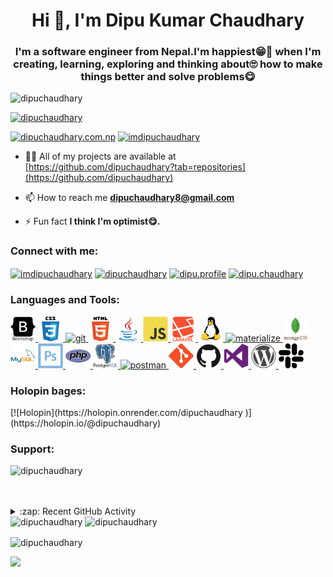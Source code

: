 <h1 align="center">Hi 👋, I'm Dipu Kumar Chaudhary</h1>
<h3 align="center">I'm a software engineer from Nepal.I'm happiest😁🥰 when I'm creating, learning, exploring and thinking about🙄 how to make things better and solve problems😋</h3>

<p align="left"> <img src="https://komarev.com/ghpvc/?username=dipuchaudhary&label=Profile%20views&color=0e75b6&style=flat" alt="dipuchaudhary" /> </p>
<p align="left"> <a href="https://github.com/ryo-ma/github-profile-trophy"><img src="https://github-profile-trophy.vercel.app/?username=dipuchaudhary" alt="dipuchaudhary" /></a> </p>
<p align="left"> <a href="https://dipuchaudhary.com.np/" target="blank"><img src="https://img.shields.io/website?label=dipuchaudhary.com.np&style=for-the-badge&url=https://www.dipuchaudhary.com.np" alt="dipuchaudhary.com.np" /></a> <a href="https://twitter.com/imdipuchaudhary" target="blank"><img src="https://img.shields.io/twitter/follow/imdipuchaudhary?logo=twitter&style=for-the-badge" alt="imdipuchaudhary" /></a></p>

- 👨‍💻 All of my projects are available at [https://github.com/dipuchaudhary?tab=repositories](https://github.com/dipuchaudhary)

- 📫 How to reach me **dipuchaudhary8@gmail.com**

- ⚡ Fun fact **I think I'm optimist😋.**

<h3 align="left">Connect with me:</h3>
<p align="left">
<a href="https://twitter.com/imdipuchaudhary" target="blank"><img align="center" src="https://cdn.jsdelivr.net/npm/simple-icons@v3/icons/twitter.svg" alt="imdipuchaudhary" height="30" width="40" /></a>
<a href="https://linkedin.com/in/dipuchaudhary" target="blank"><img align="center" src="https://cdn.jsdelivr.net/npm/simple-icons@v3/icons/linkedin.svg" alt="dipuchaudhary" height="30" width="40" /></a>
<a href="https://fb.com/dipu.profile" target="blank"><img align="center" src="https://cdn.jsdelivr.net/npm/simple-icons@v3/icons/facebook.svg" alt="dipu.profile" height="30" width="40" /></a>
<a href="https://instagram.com/dipu.chaudhary" target="blank"><img align="center" src="https://cdn.jsdelivr.net/npm/simple-icons@v3/icons/instagram.svg" alt="dipu.chaudhary" height="30" width="40" /></a>
</p>

<h3 align="left">Languages and Tools:</h3>
<p align="left"> <a href="https://getbootstrap.com" target="_blank"> <img src="https://raw.githubusercontent.com/devicons/devicon/master/icons/bootstrap/bootstrap-plain-wordmark.svg" alt="bootstrap" width="40" height="40"/> </a> <a href="https://www.w3schools.com/css/" target="_blank"> <img src="https://raw.githubusercontent.com/devicons/devicon/master/icons/css3/css3-original-wordmark.svg" alt="css3" width="40" height="40"/> </a> <a href="https://git-scm.com/" target="_blank"> <img src="https://www.vectorlogo.zone/logos/git-scm/git-scm-icon.svg" alt="git" width="40" height="40"/> </a> <a href="https://www.w3.org/html/" target="_blank"> <img src="https://raw.githubusercontent.com/devicons/devicon/master/icons/html5/html5-original-wordmark.svg" alt="html5" width="40" height="40"/> </a> <a href="https://www.java.com" target="_blank"> <img src="https://raw.githubusercontent.com/devicons/devicon/master/icons/java/java-original.svg" alt="java" width="40" height="40"/> </a> <a href="https://developer.mozilla.org/en-US/docs/Web/JavaScript" target="_blank"> <img src="https://raw.githubusercontent.com/devicons/devicon/master/icons/javascript/javascript-original.svg" alt="javascript" width="40" height="40"/> </a> <a href="https://laravel.com/" target="_blank"> <img src="https://raw.githubusercontent.com/devicons/devicon/master/icons/laravel/laravel-plain-wordmark.svg" alt="laravel" width="40" height="40"/> </a> <a href="https://www.linux.org/" target="_blank"> <img src="https://raw.githubusercontent.com/devicons/devicon/master/icons/linux/linux-original.svg" alt="linux" width="40" height="40"/> </a> <a href="https://materializecss.com/" target="_blank"> <img src="https://raw.githubusercontent.com/prplx/svg-logos/5585531d45d294869c4eaab4d7cf2e9c167710a9/svg/materialize.svg" alt="materialize" width="40" height="40"/> </a> <a href="https://www.mongodb.com/" target="_blank"> <img src="https://raw.githubusercontent.com/devicons/devicon/master/icons/mongodb/mongodb-original-wordmark.svg" alt="mongodb" width="40" height="40"/> </a> <a href="https://www.mysql.com/" target="_blank"> <img src="https://raw.githubusercontent.com/devicons/devicon/master/icons/mysql/mysql-original-wordmark.svg" alt="mysql" width="40" height="40"/> </a> <a href="https://www.photoshop.com/en" target="_blank"> <img src="https://raw.githubusercontent.com/devicons/devicon/master/icons/photoshop/photoshop-line.svg" alt="photoshop" width="40" height="40"/> </a> <a href="https://www.php.net" target="_blank"> <img src="https://raw.githubusercontent.com/devicons/devicon/master/icons/php/php-original.svg" alt="php" width="40" height="40"/> </a> <a href="https://www.postgresql.org" target="_blank"> <img src="https://raw.githubusercontent.com/devicons/devicon/master/icons/postgresql/postgresql-original-wordmark.svg" alt="postgresql" width="40" height="40"/> </a> <a href="https://postman.com" target="_blank"> <img src="https://www.vectorlogo.zone/logos/getpostman/getpostman-icon.svg" alt="postman" width="40" height="40"/> </a> <a href="https://git-scm.com/" target="_blank"> <img src="https://raw.githubusercontent.com/devicons/devicon/master/icons/git/git-plain.svg" alt="git" width="40" height="40"/> </a> <a href="https://github.com/" target="_blank"> <img src="https://raw.githubusercontent.com/devicons/devicon/master/icons/github/github-original.svg" alt="github" width="40" height="40"/> </a> <a href="https://github.com/" target="_blank"> <img src="https://raw.githubusercontent.com/devicons/devicon/master/icons/visualstudio/visualstudio-plain.svg" alt="github" width="40" height="40"/> </a> <a href="http://wordpress.org/" target="_blank"> <img src="https://raw.githubusercontent.com/devicons/devicon/master/icons/wordpress/wordpress-plain.svg" alt="wordpress" width="40" height="40"/> </a> <a href="https://slack.com/" target="_blank"> <img src="https://raw.githubusercontent.com/devicons/devicon/master/icons/slack/slack-plain.svg" alt="slack" width="40" height="40"/> </a> </p>

<h3 align="left">Holopin bages:</h3>
[![Holopin](https://holopin.onrender.com/dipuchaudhary )](https://holopin.io/@dipuchaudhary)

<h3 align="left">Support:</h3>
<p><a href="https://www.buymeacoffee.com/dipuchaudhary"> <img align="left" src="https://cdn.buymeacoffee.com/buttons/v2/default-yellow.png" height="50" width="210" alt="dipuchaudhary" /></a> &nbsp;</p><br><br>

<details>
  <summary>:zap: Recent GitHub Activity</summary>
  
<!--START_SECTION:activity-->
1. 💪 Opened PR [#386](https://github.com/wpeverest/user-registration/pull/386) in [wpeverest/user-registration](https://github.com/wpeverest/user-registration)
2. 💪 Opened PR [#384](https://github.com/wpeverest/user-registration/pull/384) in [wpeverest/user-registration](https://github.com/wpeverest/user-registration)
3. 💪 Opened PR [#374](https://github.com/wpeverest/user-registration/pull/374) in [wpeverest/user-registration](https://github.com/wpeverest/user-registration)
4. 💪 Opened PR [#373](https://github.com/wpeverest/user-registration/pull/373) in [wpeverest/user-registration](https://github.com/wpeverest/user-registration)
5. 💪 Opened PR [#371](https://github.com/wpeverest/user-registration/pull/371) in [wpeverest/user-registration](https://github.com/wpeverest/user-registration)
<!--END_SECTION:activity-->

</details>
<div>
<img src="https://github-readme-stats.vercel.app/api/top-langs?username=dipuchaudhary&show_icons=true&locale=en&layout=compact" alt="dipuchaudhary" />
<img src="https://github-readme-stats.vercel.app/api?username=dipuchaudhary&show_icons=true&locale=en" alt="dipuchaudhary" />
</div>

<p><img align="center" src="https://github-readme-streak-stats.herokuapp.com/?user=dipuchaudhary&" alt="dipuchaudhary" /></p>
<img src="https://activity-graph.herokuapp.com/graph?username=dipuchaudhary&bg_color=bdc3c7&color=090808&line=2193b0&point=090808">

